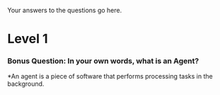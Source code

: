 Your answers to the questions go here.

# Level 1

### Bonus Question: In your own words, what is an Agent?
*An agent is a piece of software that performs processing tasks in the background.

